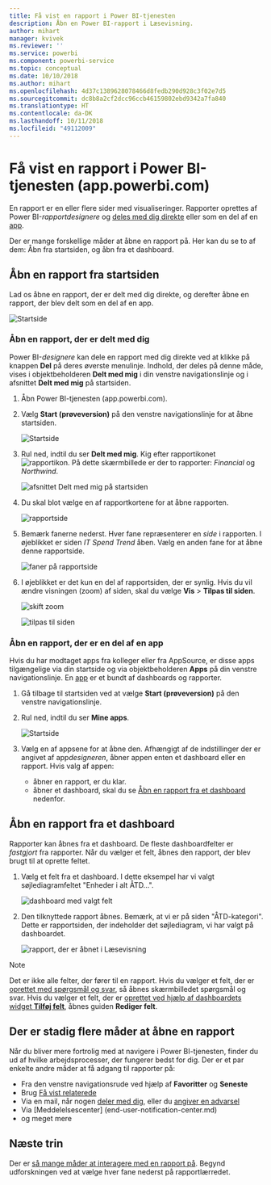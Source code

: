 ```yaml
---
title: Få vist en rapport i Power BI-tjenesten
description: Åbn en Power BI-rapport i Læsevisning.
author: mihart
manager: kvivek
ms.reviewer: ''
ms.service: powerbi
ms.component: powerbi-service
ms.topic: conceptual
ms.date: 10/10/2018
ms.author: mihart
ms.openlocfilehash: 4d37c1389628078466d8fedb290d928c3f02e7d5
ms.sourcegitcommit: dc8b8a2cf2dcc96ccb46159802ebd9342a7fa840
ms.translationtype: HT
ms.contentlocale: da-DK
ms.lasthandoff: 10/11/2018
ms.locfileid: "49112009"
---
```

# <a name="view-a-report-in-power-bi-service-apppowerbicom"></a>Få vist en rapport i Power BI-tjenesten (app.powerbi.com)
En rapport er en eller flere sider med visualiseringer. Rapporter oprettes af Power BI-*rapportdesignere* og [deles med dig direkte](end-user-shared-with-me.md) eller som en del af en [app](end-user-apps.md). 

Der er mange forskellige måder at åbne en rapport på. Her kan du se to af dem: Åbn fra startsiden, og åbn fra et dashboard. 

<!-- add art-->


## <a name="open-a-report-from-your-home-page"></a>Åbn en rapport fra startsiden
Lad os åbne en rapport, der er delt med dig direkte, og derefter åbne en rapport, der blev delt som en del af en app.

   ![Startside](./media/end-user-report-open/power-bi-home.png)

### <a name="open-a-report-that-has-been-shared-with-you"></a>Åbn en rapport, der er delt med dig
Power BI-*designere* kan dele en rapport med dig direkte ved at klikke på knappen **Del** på deres øverste menulinje. Indhold, der deles på denne måde, vises i objektbeholderen **Delt med mig** i din venstre navigationslinje og i afsnittet **Delt med mig** på startsiden.

1. Åbn Power BI-tjenesten (app.powerbi.com).

2. Vælg **Start (prøveversion)** på den venstre navigationslinje for at åbne startsiden.  

   ![Startside](./media/end-user-report-open/power-bi-select-home.png)
   
3. Rul ned, indtil du ser **Delt med mig**. Kig efter rapportikonet ![rapportikon](./media/end-user-report-open/power-bi-report-icon.png). På dette skærmbillede er der to rapporter: *Financial* og *Northwind*. 
   
   ![afsnittet Delt med mig på startsiden](./media/end-user-report-open/power-bi-shared.png)

4. Du skal blot vælge en af rapportkortene for at åbne rapporten.

   ![rapportside](./media/end-user-report-open/power-bi-report1.png)

5. Bemærk fanerne nederst. Hver fane repræsenterer en *side* i rapporten. I øjeblikket er siden *IT Spend Trend* åben. Vælg en anden fane for at åbne denne rapportside. 

   ![faner på rapportside](./media/end-user-report-open/power-bi-tabs.png)

6. I øjeblikket er det kun en del af rapportsiden, der er synlig. Hvis du vil ændre visningen (zoom) af siden, skal du vælge **Vis** > **Tilpas til siden**.

   ![skift zoom](./media/end-user-report-open/power-bi-fit.png)

   ![tilpas til siden](./media/end-user-report-open/power-bi-report2.png)

### <a name="open-a-report-that-is-part-of-an-app"></a>Åbn en rapport, der er en del af en app
Hvis du har modtaget apps fra kolleger eller fra AppSource, er disse apps tilgængelige via din startside og via objektbeholderen **Apps** på din venstre navigationslinje. En [app](end-user-apps.md) er et bundt af dashboards og rapporter.

1. Gå tilbage til startsiden ved at vælge **Start (prøveversion)** på den venstre navigationslinje.

7. Rul ned, indtil du ser **Mine apps**.

   ![Startside](./media/end-user-report-open/power-bi-my-apps.png)

8. Vælg en af appsene for at åbne den. Afhængigt af de indstillinger der er angivet af app*designeren*, åbner appen enten et dashboard eller en rapport. Hvis valg af appen:
    - åbner en rapport, er du klar.
    - åbner et dashboard, skal du se [Åbn en rapport fra et dashboard](#Open-a-report-from-a-dashboard) nedenfor.



## <a name="open-a-report-from-a-dashboard"></a>Åbn en rapport fra et dashboard
Rapporter kan åbnes fra et dashboard. De fleste dashboardfelter er *fastgjort* fra rapporter. Når du vælger et felt, åbnes den rapport, der blev brugt til at oprette feltet. 

1. Vælg et felt fra et dashboard. I dette eksempel har vi valgt søjlediagramfeltet "Enheder i alt ÅTD...".

    ![dashboard med valgt felt](./media/end-user-report-open/power-bi-dashboard.png)

2.  Den tilknyttede rapport åbnes. Bemærk, at vi er på siden "ÅTD-kategori". Dette er rapportsiden, der indeholder det søjlediagram, vi har valgt på dashboardet.

    ![rapport, der er åbnet i Læsevisning](./media/end-user-report-open/power-bi-report-new.png)

> [!NOTE]
> Det er ikke alle felter, der fører til en rapport. Hvis du vælger et felt, der er [oprettet med spørgsmål og svar](../service-dashboard-pin-tile-from-q-and-a.md), så åbnes skærmbilledet spørgsmål og svar. Hvis du vælger et felt, der er [oprettet ved hjælp af dashboardets widget **Tilføj felt**](../service-dashboard-add-widget.md), åbnes guiden **Rediger felt**.  


##  <a name="still-more-ways-to-open-a-report"></a>Der er stadig flere måder at åbne en rapport
Når du bliver mere fortrolig med at navigere i Power BI-tjenesten, finder du ud af hvilke arbejdsprocesser, der fungerer bedst for dig. Der er et par enkelte andre måder at få adgang til rapporter på:
- Fra den venstre navigationsrude ved hjælp af **Favoritter** og **Seneste**    
- Brug [Få vist relaterede](end-user-related.md)    
- Via en mail, når nogen [deler med dig](../service-share-reports.md), eller du [angiver en advarsel](../service-set-data-alerts.md)    
- Via [Meddelelsescenter]    (end-user-notification-center.md)    
- og meget mere

## <a name="next-steps"></a>Næste trin
Der er [så mange måder at interagere med en rapport på](end-user-reading-view.md).  Begynd udforskningen ved at vælge hver fane nederst på rapportlærredet.

